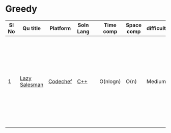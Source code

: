 # Greedy

| Sl No | Qu title | Platform                            | Soln Lang |   | Time comp | Space comp | difficulty |    | approach |
| --     | ---     |   ------                            | ---       |-- | ---       | ---        | ----       | -- | ---------|
| 1     | [Lazy Salesman](https://www.codechef.com/problems/HOLIDAYS)| [Codechef](https://github.com/C-a-thing/Code-Insight/blob/main/CodeChef/codechefQuestions.md) |[C++](https://github.com/C-a-thing/Code-Insight/blob/main/CodeChef/Greedy/C%2B%2B/Lazy%20Salesman.cpp)  | | O(nlogn)  |  O(n)   | Medium |  |<li>Sort the array in **descending order**</li><li>Iterate the array and add the value</li><li>Check in each step if it has exceded the value of W</li> |

